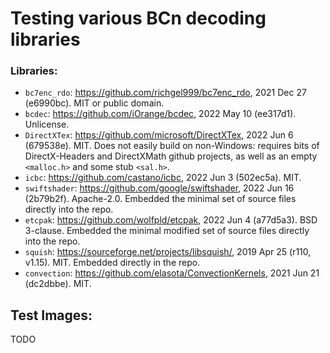 # Testing various BCn decoding libraries

### Libraries:

* `bc7enc_rdo`: https://github.com/richgel999/bc7enc_rdo, 2021 Dec 27 (e6990bc). MIT or public domain.
* `bcdec`: https://github.com/iOrange/bcdec, 2022 May 10 (ee317d1). Unlicense.
* `DirectXTex`: https://github.com/microsoft/DirectXTex, 2022 Jun 6 (679538e). MIT.
  Does not easily build on non-Windows: requires bits of DirectX-Headers and DirectXMath
  github projects, as well as an empty `<malloc.h>` and some stub `<sal.h>`.
* `icbc`: https://github.com/castano/icbc, 2022 Jun 3 (502ec5a). MIT.
* `swiftshader`: https://github.com/google/swiftshader, 2022 Jun 16 (2b79b2f). Apache-2.0.
  Embedded the minimal set of source files directly into the repo.
* `etcpak`: https://github.com/wolfpld/etcpak, 2022 Jun 4 (a77d5a3). BSD 3-clause.
  Embedded the minimal modified set of source files directly into the repo.
* `squish`: https://sourceforge.net/projects/libsquish/, 2019 Apr 25 (r110, v1.15). MIT.
  Embedded directly in the repo.
* `convection`: https://github.com/elasota/ConvectionKernels, 2021 Jun 21 (dc2dbbe). MIT.

## Test Images:

TODO
